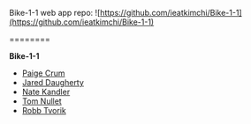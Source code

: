 Bike-1-1 web app repo: ![https://github.com/ieatkimchi/Bike-1-1](https://github.com/ieatkimchi/Bike-1-1)

========

<strong>Bike-1-1</strong>
<ul>
<li> <a href="https://github.com/paigecrum"> Paige Crum </a> </li>
<li> <a href="https://github.com/jmdaugherty"> Jared Daugherty </a> </li>
<li> <a href="https://github.com/natekandler"> Nate Kandler </a> </li>
<li> <a href="https://github.com/nullet"> Tom Nullet </a> </li>
<li> <a href="https://github.com/ieatkimchi"> Robb Tvorik </a> </li>
</ul>
